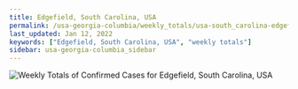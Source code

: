 ```yaml
---
title: Edgefield, South Carolina, USA
permalink: /usa-georgia-columbia/weekly_totals/usa-south_carolina-edgefield-weekly_totals.html
last_updated: Jan 12, 2022
keywords: ["Edgefield, South Carolina, USA", "weekly totals"]
sidebar: usa-georgia-columbia_sidebar
---
```


![Weekly Totals of Confirmed Cases for Edgefield, South Carolina, USA](/covid_tracker/images/graphs/usa-south_carolina-edgefield-weekly_totals_graph.png)
